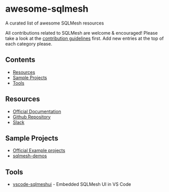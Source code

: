 # awesome-sqlmesh
A curated list of awesome SQLMesh resources

All contributions related to SQLMesh are welcome & encouraged! Please take a look at the [contribution guidelines](CONTRIBUTING.md) first. Add new entries at the top of each category please.

## Contents
* [Resources](#resources)
* [Sample Projects](#sample)
* [Tools](#tools)

## Resources
- [Official Documentation](https://sqlmesh.readthedocs.io/en/stable/)
- [Github Repository](https://github.com/TobikoData/sqlmesh)
- [Slack](https://tobikodata.com/slack)

## Sample Projects
- [Official Example projects](https://github.com/TobikoData/sqlmesh-examples)
- [sqlmesh-demos](https://github.com/sungchun12/sqlmesh-demos)

## Tools

- [vscode-sqlmeshui](https://github.com/WesleyBatista/vscode-sqlmeshui) - Embedded SQLMesh UI in VS Code